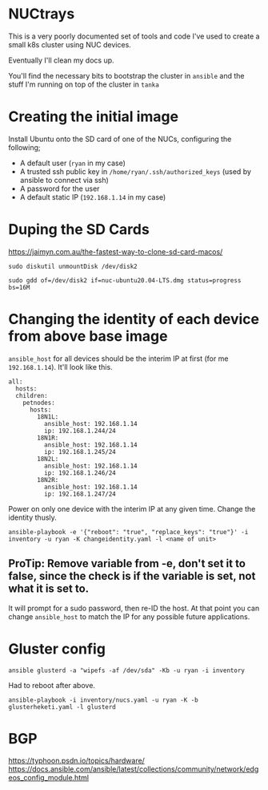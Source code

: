 # NUCtrays
This is a very poorly documented set of tools and code I've used to create a small k8s cluster using NUC devices.

Eventually I'll clean my docs up.

You'll find the necessary bits to bootstrap the cluster in `ansible` and the stuff I'm running on top of the cluster in `tanka`

# Creating the initial image

Install Ubuntu onto the SD card of one of the NUCs, configuring the following;

* A default user (`ryan` in my case)
* A trusted ssh public key in `/home/ryan/.ssh/authorized_keys` (used by ansible to connect via ssh)
* A password for the user
* A default static IP (`192.168.1.14` in my case)

# Duping the SD Cards

https://jaimyn.com.au/the-fastest-way-to-clone-sd-card-macos/

`sudo diskutil unmountDisk /dev/disk2`

`sudo gdd of=/dev/disk2 if=nuc-ubuntu20.04-LTS.dmg status=progress bs=16M`

# Changing the identity of each device from above base image

`ansible_host` for all devices should be the interim IP at first (for me `192.168.1.14`). It'll look like this.

```
all:
  hosts:
  children:
    petnodes:
      hosts:
        18N1L:
          ansible_host: 192.168.1.14
          ip: 192.168.1.244/24
        18N1R:
          ansible_host: 192.168.1.14
          ip: 192.168.1.245/24
        18N2L:
          ansible_host: 192.168.1.14
          ip: 192.168.1.246/24
        18N2R:
          ansible_host: 192.168.1.14
          ip: 192.168.1.247/24
```

Power on only one device with the interim IP at any given time. Change the identity thusly.

`ansible-playbook -e '{"reboot": "true", "replace_keys": "true"}' -i inventory -u ryan -K changeidentity.yaml -l <name of unit>`

## ProTip: Remove variable from -e, don't set it to false, since the check is if the variable is set, not what it is set to.

It will prompt for a sudo password, then re-ID the host. At that point you can change `ansible_host` to match the IP for any possible future applications.

# Gluster config

`ansible glusterd -a "wipefs -af /dev/sda" -Kb -u ryan -i inventory`

Had to reboot after above.

`ansible-playbook -i inventory/nucs.yaml -u ryan -K -b glusterheketi.yaml -l glusterd`

# BGP

https://typhoon.psdn.io/topics/hardware/
https://docs.ansible.com/ansible/latest/collections/community/network/edgeos_config_module.html
